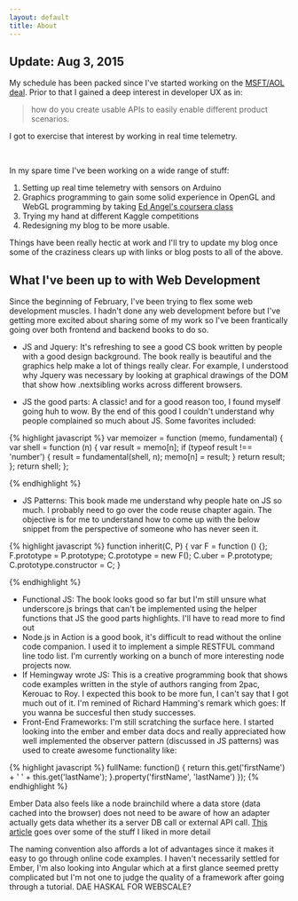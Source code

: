 ```yaml
---
layout: default
title: About
---
```


## Update: Aug 3, 2015

My schedule has been packed since I've started working on the [MSFT/AOL deal](http://www.reuters.com/article/2015/06/29/us-microsoft-employment-idUSKCN0P92PT20150629). Prior to that I gained a deep interest in developer UX as in:

> how do you create usable APIs to easily enable different product scenarios. 
> 
I got to exercise that interest by working in real time telemetry.

<br>

In my spare time I've been working on a wide range of stuff:

1. Setting up real time telemetry with sensors on Arduino
2. Graphics programming to gain some solid experience in OpenGL and WebGL programming by taking [Ed Angel's coursera class](https://class.coursera.org/webgl-001)
3. Trying my hand at different Kaggle competitions
4. Redesigning my blog to be more usable. 

Things have been really hectic at work and I'll try to update my blog once some of the craziness clears up with links or blog posts to all of the above.

## What I've been up to with Web Development

Since the beginning of February, I've been trying to flex some web development muscles. I hadn't done any web development before but I've getting more excited about sharing some of my work so I've been frantically going over both frontend and backend books to do so. 

* JS and Jquery: It's refreshing to see a good CS book written by people with a good design background. The book really is beautiful and the graphics help make a lot of things really clear. For example, I understood why Jquery was necessary by looking at graphical drawings of the DOM that show how .nextsibling works across different browsers.

* JS the good parts: A classic! and for a good reason too, I found myself going huh to wow. By the end of this good I couldn't understand why people complained so much about JS. Some favorites included:

{% highlight javascript %}
   var memoizer = function (memo, fundamental) {
        var shell = function (n) {
            var result = memo[n];
            if (typeof result !== 'number') {
                result = fundamental(shell, n);
                memo[n] = result;
            }
            return result;
        };
        return shell;
    };

{% endhighlight %}


* JS Patterns: This book made me understand why people hate on JS so much. I probably need to go over the code reuse chapter again. The objective is for me to understand how to come up with the below snippet from the perspective of someone who has never seen it.

{% highlight javascript %}
function inherit(C, P) {
    var F = function () {};
    F.prototype = P.prototype;
    C.prototype = new F();
    C.uber = P.prototype;
    C.prototype.constructor = C;
}

{% endhighlight %}
* Functional JS: The book looks good so far but I'm still unsure what underscore.js brings that can't be implemented using the helper functions that JS the good parts highlights. I'll have to read more to find out
* Node.js in Action is a good book, it's difficult to read without the online code companion. I used it to implement a simple RESTFUL command line todo list. I'm currently working on a bunch of more interesting node projects now. 
* If Hemingway wrote JS: This is a creative programming book that shows code examples written in the style of authors ranging from 2pac, Kerouac to Roy. I expected this book to be more fun, I can't say that I got much out of it. I'm remined of Richard Hamming's remark which goes: If you wanna be succesful then study successes.
* Front-End Frameworks: I'm still scratching the surface here. I started looking into the ember and ember data docs and really appreciated how well implemented the observer pattern (discussed in JS patterns) was used to create awesome functionality like:

{% highlight javascript  %}
fullName: function() {
    return this.get('firstName') + ' ' + this.get('lastName');
  }.property('firstName', 'lastName')
});
{% endhighlight %}

Ember Data also feels like a node brainchild where a data store (data cached into the browser) does not need to be aware of how an adapter actually gets data whether its a server DB call or external API call. [This article](http://www.smashingmagazine.com/2013/11/07/an-in-depth-introduction-to-ember-js/) goes over some of the stuff I liked in more detail 

The naming convention also affords a lot of advantages since it makes it easy to go through online code examples. I haven't necessarily settled for Ember, I'm also looking into Angular which at a first glance seemed pretty complicated but I'm not one to judge the quality of a framework after going through a tutorial. DAE HASKAL FOR WEBSCALE?
